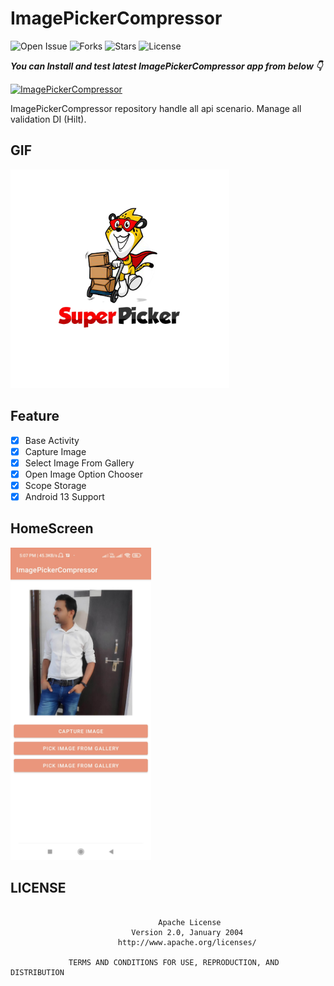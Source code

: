 # ImagePickerCompressor

![Open Issue](https://img.shields.io/github/issues/webaddicted/ImagePickerCompressor)
![Forks](https://img.shields.io/github/forks/webaddicted/ImagePickerCompressor)
![Stars](https://img.shields.io/github/stars/webaddicted/ImagePickerCompressor)
![License](https://img.shields.io/github/license/webaddicted/ImagePickerCompressor)

***You can Install and test latest ImagePickerCompressor app from below 👇***

[![ImagePickerCompressor](https://img.shields.io/badge/Image%20Picker%20Compressor-Apk-brightgreen.svg?style=for-the-badge&logo=android)](https://github.com/webaddicted/ImagePickerCompressor/blob/main/apk/app.apk)

ImagePickerCompressor repository handle all api scenario. Manage all validation DI (Hilt).

<!-- ## GIF -->
<!-- <img src="https://github.com/webaddicted/ImagePickerCompressor/raw/master/screenshot/logo.png" width="305"> -->

## GIF
<img src="https://github.com/webaddicted/ImagePickerCompressor/raw/master/screenshot/logo.png" width="350">

## Feature

- [x] Base Activity
- [x] Capture Image
- [x] Select Image From Gallery
- [x] Open Image Option Chooser 
- [x] Scope Storage
- [x] Android 13 Support

## HomeScreen
<img src="https://github.com/webaddicted/ImagePickerCompressor/raw/master/screenshot/home.jpg" height="500">

## LICENSE
```

                                 Apache License
                           Version 2.0, January 2004
                        http://www.apache.org/licenses/

             TERMS AND CONDITIONS FOR USE, REPRODUCTION, AND DISTRIBUTION

```


